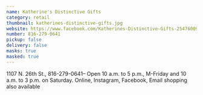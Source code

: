 ```yaml
---
name: Katherine's Distinctive Gifts
category: retail
thumbnail: katherines-distinctive-gifts.jpg
website: https://www.facebook.com/Katherines-Distinctive-Gifts-254760094709769/
number: 816-279-0641
pickup: false
delivery: false
masks: true
masked: true
---
```

1107 N. 26th St., 816-279-0641– Open 10 a.m. to 5 p.m., M-Friday and 10 a.m. to 3 p.m. on Saturday. Online, Instagram, Facebook, Email shopping also available